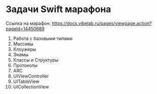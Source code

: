 # Задачи Swift марафона 
Ссылка на марафон: https://docs.vibelab.ru/pages/viewpage.action?pageId=14450689

1. Работа с базовыми типами
2. Массивы
3. Клоужеры
4. Энамы
5. Классы и Структуры
6. Протоколы
7. ARC
8. UIViewController 
9. UITableView
10. UICollectionView
